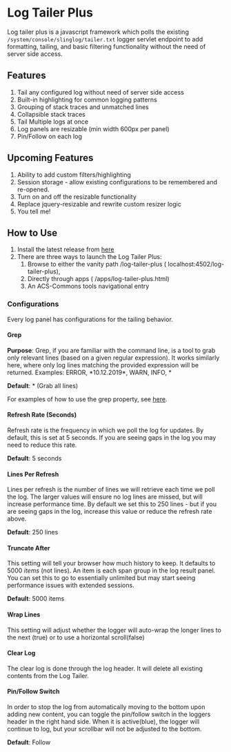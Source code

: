 # Log Tailer Plus
Log tailer plus is a javascript framework which polls the existing `/system/console/slinglog/tailer.txt` logger servlet endpoint to add formatting, tailing, and basic filtering functionality without the need of server side access.

## Features
1. Tail any configured log without need of server side access
2. Built-in highlighting for common logging patterns
3. Grouping of stack traces and unmatched lines
4. Collapsible stack traces
5. Tail Multiple logs at once
6. Log panels are resizable (min width 600px per panel)
7. Pin/Follow on each log

## Upcoming Features

1. Ability to add custom filters/highlighting
2. Session storage - allow existing configurations to be remembered and re-opened.
3. Turn on and off the resizable functionality
4. Replace jquery-resizable and rewrite custom resizer logic
5. You tell me!

## How to Use
1. Install the latest release from [here](https://github.com/prftryan/LogTailerPlus/releases/)
2. There are three ways to launch the Log Tailer Plus:
    1. Browse to either the vanity path /log-tailer-plus ( localhost:4502/log-tailer-plus), 
    2. Directly through apps ( /apps/log-tailer-plus.html)
    3. An ACS-Commons tools navigational entry 

### Configurations
Every log panel has configurations for the tailing behavior.



#### Grep
**Purpose**: Grep, if you are familiar with the command line, is a tool to grab only relevant lines (based on a given regular expression).  It works similarly here, where only log lines matching the provided expression will be returned.  Examples: ERROR, \*10.12.2019\*, WARN, INFO, \* 

**Default**: * (Grab all lines)

For examples of how to use the grep property, see [here]( https://www.cyberciti.biz/faq/grep-regular-expressions/).

#### Refresh Rate (Seconds)
Refresh rate is the frequency in which we poll the log for updates.  By default, this is set at 5 seconds.  If you are seeing gaps in the log you may need to reduce this rate.

**Default**: 5 seconds

#### Lines Per Refresh
Lines per refresh is the number of lines we will retrieve each time we poll the log.  The larger values will ensure no log lines are missed, but will increase performance time.  By default we set this to 250 lines - but if you are seeing gaps in the log, increase this value or reduce the refresh rate above.

**Default**: 250 lines

#### Truncate After
This setting will tell your browser how much history to keep.  It defaults to 5000 *items* (not lines).  An item is each span group in the log result panel.  You can set this to go to essentially unlimited but may start seeing performance issues with extended sessions.

**Default**: 5000 items

#### Wrap Lines
This setting will adjust whether the logger will auto-wrap the longer lines to the next (true) or to use a horizontal scroll(false)

#### Clear Log
The clear log is done through the log header.  It will delete all existing contents from the Log Tailer.

#### Pin/Follow Switch
In order to stop the log from automatically moving to the bottom upon adding new content, you can toggle the pin/follow switch in the loggers header in the right hand side.  When it is active(blue), the logger will continue to log, but your scrollbar will not be adjusted to the bottom.

**Default**: Follow

